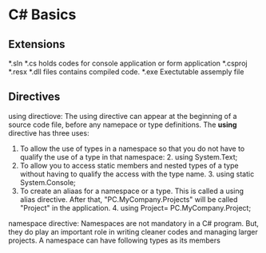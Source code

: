 # C# Basics

## Extensions
*.sln 
*.cs holds codes for console application or form application
*.csproj
*.resx
*.dll files contains compiled code.
*.exe Exectutable assemply file


## Directives
using directiove: The using directive can appear at the beginning of a source code file, before any namepace
or type definitions.
The <b>using</b> directive has three uses:
1. To allow the use of types in a namespace so that you do not have to qualify the use of a type in that namespace:
   2. using System.Text;
2. To allow you to access static members and nested types of a type without having to qualify the access with the type name.
   3. using static System.Console;
3. To create an aliaas for a namespace or a type. This is called a using alias directive. After that, "PC.MyCompany.Projects" will be called "Project" in the application.
   4. using Project= PC.MyCompany.Project;

namespace directive: Namespaces are not mandatory in a C# program. But, they do play an important role in writing cleaner
codes and managing larger projects. A namespace can have following types as its members

